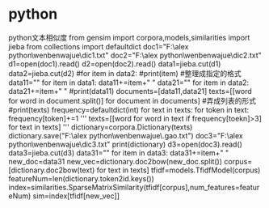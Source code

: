 # python
python文本相似度
from gensim import corpora,models,similarities
import jieba
from collections import defaultdict
doc1="F:\\alex python\\wenbenwajue\\dic1.txt"
doc2="F:\\alex python\\wenbenwajue\\dic2.txt"
d1=open(doc1).read()
d2=open(doc2).read()
data1=jieba.cut(d1)
data2=jieba.cut(d2)
#for item in data2:
    #print(item)
#整理成指定的格式
data11=""
for item in data1:
    data11+=item+" "
data21=""
for item in data2:
    data21+=item+" "
#print(data11)
documents=[data11,data21]
texts=[[word for word in document.split()]
       for document in documents] #弄成列表的形式
#print(texts)
frequency=defaultdict(int)
for text in texts:
    for token in text:
        frequency[token]+=1
        '''
texts=[[word for word in text if frequency[toekn]>3]
       for text in texts]
'''
dictionary=corpora.Dictionary(texts)
dictionary.save("F:\\alex python\\wenbenwajue\\.gao.txt")
doc3="F:\\alex python\\wenbenwajue\\dic3.txt"
print(dictionary)
d3=open(doc3).read()
data3=jieba.cut(d3)
data31=""
for item in data3:
    data31+=item+" "
new_doc=data31
new_vec=dictionary.doc2bow(new_doc.split())
corpus=[dictionary.doc2bow(text) for text in texts]
tfidf=models.TfidfModel(corpus)
featureNum=len(dictionary.token2id.keys())
index=similarities.SparseMatrixSimilarity(tfidf[corpus],num_features=featureNum)
sim=index[tfidf[new_vec]]
